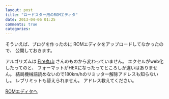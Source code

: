 ```yaml
---
layout: post
title: "ロードスター用のROMエディタ"
date: 2013-04-06 01:25
comments: true
categories: 
---
```



そういえば、ブログを作ったのに
ROMエディタをアップロードしてなかったので、
公開しておきます。

アルゴリズムは [Fire丸山](http://www.asahi-net.or.jp/~VS6N-MRYM/) さんのものから変わっていません。
エクセルがweb化したってのと、
フォーマットがHEXになったってところしか違いはありません。
結局機械語読めないので180km/hのリミッター解除アドレスも知らないし。
レブリミットも替えられません。
アドレス教えてください。

[ROMエディタへ](./editor/editor.html)

